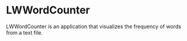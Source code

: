 # LWWordCounter

LWWordCounter is an application that visualizes the frequency of words from a text file.
